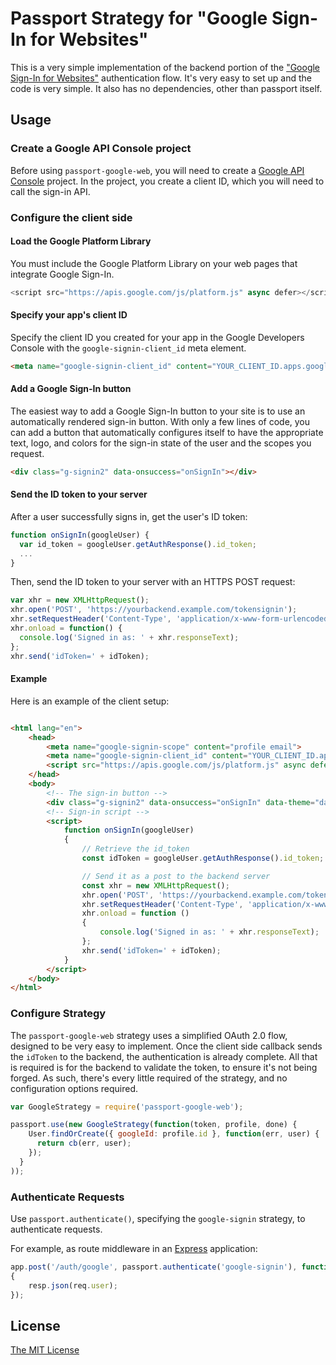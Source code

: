 # Passport Strategy for "Google Sign-In for Websites"

This is a very simple implementation of the backend portion of the ["Google Sign-In for Websites"][google-signin]
authentication flow. It's very easy to set up and the code is very simple. It also has no dependencies, other than
passport itself.

[google-signin]: "https://developers.google.com/identity/sign-in/web/"

## Usage

### Create a Google API Console project

Before using `passport-google-web`, you will need to create a [Google API Console][create-project] project. In the
project, you create a client ID, which you will need to call the sign-in API.

[create-project]: https://developers.google.com/identity/sign-in/web/devconsole-project

### Configure the client side

#### Load the Google Platform Library

You must include the Google Platform Library on your web pages that integrate Google Sign-In.

```javascript
<script src="https://apis.google.com/js/platform.js" async defer></script>
```

#### Specify your app's client ID

Specify the client ID you created for your app in the Google Developers Console with the `google-signin-client_id` meta
element.

```html
<meta name="google-signin-client_id" content="YOUR_CLIENT_ID.apps.googleusercontent.com">
```

#### Add a Google Sign-In button

The easiest way to add a Google Sign-In button to your site is to use an automatically rendered sign-in button. With
only a few lines of code, you can add a button that automatically configures itself to have the appropriate text, logo,
and colors for the sign-in state of the user and the scopes you request.

```html
<div class="g-signin2" data-onsuccess="onSignIn"></div>
```

#### Send the ID token to your server

After a user successfully signs in, get the user's ID token:

```javascript
function onSignIn(googleUser) {
  var id_token = googleUser.getAuthResponse().id_token;
  ...
}
```

Then, send the ID token to your server with an HTTPS POST request:

```javascript
var xhr = new XMLHttpRequest();
xhr.open('POST', 'https://yourbackend.example.com/tokensignin');
xhr.setRequestHeader('Content-Type', 'application/x-www-form-urlencoded');
xhr.onload = function() {
  console.log('Signed in as: ' + xhr.responseText);
};
xhr.send('idToken=' + idToken);
```

#### Example

Here is an example of the client setup:

```html

<html lang="en">
	<head>
		<meta name="google-signin-scope" content="profile email">
		<meta name="google-signin-client_id" content="YOUR_CLIENT_ID.apps.googleusercontent.com">
		<script src="https://apis.google.com/js/platform.js" async defer></script>
	</head>
	<body>
		<!-- The sign-in button -->
		<div class="g-signin2" data-onsuccess="onSignIn" data-theme="dark"></div>
		<!-- Sign-in script -->
		<script>
			function onSignIn(googleUser)
			{
				// Retrieve the id_token
				const idToken = googleUser.getAuthResponse().id_token;

				// Send it as a post to the backend server
				const xhr = new XMLHttpRequest();
				xhr.open('POST', 'https://yourbackend.example.com/tokensignin');
				xhr.setRequestHeader('Content-Type', 'application/x-www-form-urlencoded');
				xhr.onload = function ()
				{
					console.log('Signed in as: ' + xhr.responseText);
				};
				xhr.send('idToken=' + idToken);
			}
		</script>
	</body>
</html>
```

### Configure Strategy

The `passport-google-web` strategy uses a simplified OAuth 2.0 flow, designed to be very easy to implement. Once the
client side callback sends the `idToken` to the backend, the authentication is already complete. All that is required is
for the backend to validate the token, to ensure it's not being forged. As such, there's every little required of the
strategy, and no configuration options required.

```javascript
var GoogleStrategy = require('passport-google-web');

passport.use(new GoogleStrategy(function(token, profile, done) {
    User.findOrCreate({ googleId: profile.id }, function(err, user) {
      return cb(err, user);
    });
  }
));
```

### Authenticate Requests

Use `passport.authenticate()`, specifying the `google-signin` strategy, to authenticate requests.

For example, as route middleware in an [Express](http://expressjs.com) application:

```javascript
app.post('/auth/google', passport.authenticate('google-signin'), function(req, resp)
{
	resp.json(req.user);
});
```

## License

[The MIT License](http://opensource.org/licenses/MIT)
